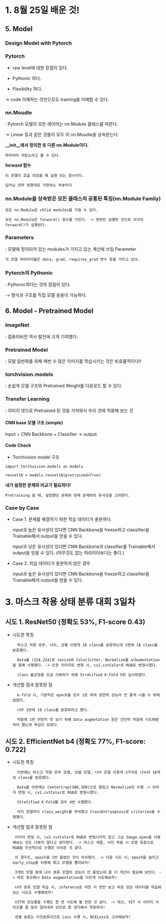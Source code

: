 # 1. 8월 25일 배운 것!

## 5. Model

### Design Model with Pytorch

### Pytorch

* raw level에 대한 장점이 있다.

* Pythonic 하다.

* Flexibility 하다.

-> code 이해하는 것만으로도 training을 이해할 수 있다.

### nn.Moudle

: Pytorch 모델의 모든 레이어는 nn.Module 클래스를 따른다.

-> Linear 등과 같은 것들이 모두 이 nn.Moudle을 상속받는다.

**__init__에서 정의한 또 다른 nn.Module이다.**

    파라미터 저장소라고 볼 수 있다.
    
**forward 함수**

    이 모델이 호출 되었을 때 실행 되는 함수이다.
    
    딥러닝 전파 방향대로 구현하는 부분이다
    

### nn.Module을 상속받은 모든 클래스의 공통된 특징(nn.Module Family)

    모든 nn.Module은 chlid modules를 가질 수 있다.
    
    모든 nn.Module은 forward() 함수를 가진다. -> 한번만 실행한 것으로 각각의 forward()가 실행된다.


### Parameters

: 모델에 정의되어 있는 modules가 가지고 있는 계산에 쓰일 Parameter

    각 모델 파라미터들은 data, grad, requires_grad 변수 등을 가지고 있다.
    
### Pytorch의 Pythonic

: Pythonic하다는 것의 장점이 있다.

-> 형식과 구조를 직접 모델 응용이 가능하다.

## 6. Model - Pretrained Model

### ImageNet

: 컴퓨터비전 역사 발전에 크게 기여했다.

### Pretrained Model

: 모델 일반화를 위해 매번 수 많은 이미지를 학습시키는 것은 비효율적이다!!


### torchvision.models

: 손쉽게 모델 구조와 Pretrained Weight를 다운로드 할 수 있다.

### Transfer Learning

: 이미지 넷으로 Pretrained 된 것을 가져와서 우리 것에 적용해 보는 것

#### CNN base 모델 구조 (simple)

Input + CNN Backbone + Classifier -> output

#### Code Check

* Torchvision model 구조

~~~
import torchvision.models as models

resnet18 = models.resnet18(pretrained=True)
~~~

**내가 설정한 문제와 비교가 필요하다!**

    Pretraining 할 때, 설정했던 문제와 현재 문제와의 유사성을 고려한다.
    
### Case by Case

* Case 1. 문제를 해결하기 위한 학습 데이터가 충분하다.

    input과 높은 유사성이 있다면 CNN Backbone을 freeze하고 classifier을 Trainable해서 output을 얻을 수 있다.
    
    input과 낮은 유사성이 있다면 CNN Backbone과 classifier를 Trainable해서 output을 얻을 수 있다. (아무것도 없는 파라미터보다는 좋다.)
    
 * Case 2. 학습 데이터가 충분하지 않은 경우

    input과 높은 유사성이 있다면 CNN Backbone을 freeze하고 classifier을 Trainable해서 output을 얻을 수 있다.


# 3. 마스크 착용 상태 분류 대회 3일차

## 시도 1. ResNet50 (정확도 53%, F1-score 0.43)

* 시도한 특징

        마스크 착용 유무, 나이, 성별 이렇게 18 class를 분류하는데 1번에 18 class를 분류했다.
        
        Data를 (224,224)로 resize와 ColorJitter, Normalize를 albumentation을 통해 수행했다. -> 또한 이미지로 변형 시, cv2.cvtColor로 RGB로 변형시켰다.
        
        class 불균형을 조금 극복하기 위해 Stratified K-Fold 5회 실시하였다.
      
     
* 개선할 점과 잘못된 점

        k-fold 시, 기본적은 epoch을 모두 1로 하여 당연히 성능이 안 좋게 나올 수 밖에 없었다.
        
        너무 1번에 18 class를 분류하려고 했다.
        
        처음에 1번 어떤지 맛 보기 위해 Data augmetation 등은 간단히 처음에 시도해봤어야 했는데 욕심이 있었다.


## 시도 2. EfficientNet b4 (정확도 77%, F1-score: 0.722)

* 시도한 특징

        이번에는 마스크 착용 유무 모델, 성별 모델, 나이 모델 이렇게 3가지로 나누어 18개의 class를 분류했다.
        
        Data를 이번에는 CenterCrop(380,380)으로 잘랐고 Normalize만 수행 -> 이미지 변형 시, cv2.cvtColor로 RGB로 변형시켰다.
        
        Stratified K-Fold를 모두 4번 수행했다.
        
        각각 모델마다 class_weight를 부여했고 CrossEntryopLoss로 criterion을 수행했다.
 
 * 개선할 점과 잘못된 점

        이미지 변형 시, cv2.cvtColor로 RGB로 변형시키지 않고 그냥 Image.open을 사용해보는 것도 나쁘지 않다고 생각한다. -> 마스크 색깔, 사진 찍을 시 조명 등등으로 RGB를 우선적으로 수행은 아쉬운 것 같다.
        
        이 경우도, epoch을 1번 돌렸던 것이 아쉬웠다. -> 다음 시도 시, epoch을 늘리고 early_stop을 이용해 최고 모델을 뽑아보자!
        
        3개의 모델 중에 나이 분류 모델의 성능이 안 좋았는데 좀 더 개선이 필요해 보인다. -> 따로 정규화나 Data augmentation을 다르게 시도해보자!
        
        나이 분류 모델 학습 시, inference로 어떤 지 맛만 보고 바로 모든 데이터를 학습해보는 시도도 수행해보자!
        
        VIT와 앙상블을 수행도 한 번 시도해 볼 만한 것 같다. -> 대신, VIT 시 이미지 사이즈를 좀 많이 덜어내야 되므로 잘 생각해서 적용하자!
        
        성별 분류는 이진분류이므로 Loss 수행 시, BCELoss도 고려해보자!
  

